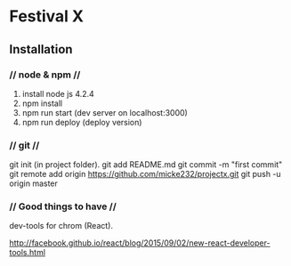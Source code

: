# Festival X


## Installation

### // node & npm //
1. install node js 4.2.4
2. npm install
3. npm run start (dev server on localhost:3000)
3. npm run deploy (deploy version)

### // git //

git init (in project folder).
git add README.md
git commit -m "first commit"
git remote add origin https://github.com/micke232/projectx.git
git push -u origin master

### // Good things to have //

dev-tools for chrom (React).

http://facebook.github.io/react/blog/2015/09/02/new-react-developer-tools.html





